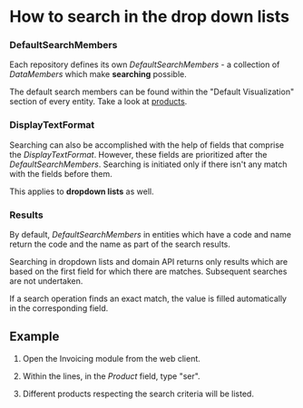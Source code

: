# How to search in the drop down lists

### DefaultSearchMembers

Each repository defines its own _DefaultSearchMembers_ - a collection of _DataMembers_ which make **searching** possible. 

The default search members can be found within the "Default Visualization" section of every entity. Take a look at [products](https://docs.erp.net/model/entities/General.Products.Products.html). 

### DisplayTextFormat

Searching can also be accomplished with the help of fields that comprise the _DisplayTextFormat_. However, these fields are prioritized after the _DefaultSearchMembers_. Searching is initiated only if there isn't any match with the fields before them. 

This applies to **dropdown lists** as well.

### Results

By default, _DefaultSearchMembers_ in entities which have a code and name return the code and the name as part of the search results. 

Searching in dropdown lists and domain API returns only results which are based on the first field for which there are matches. Subsequent searches are not undertaken.

If a search operation finds an exact match, the value is filled automatically in the corresponding field. 


## Example 

1. Open the Invoicing module from the web client.
 
2. Within the lines, in the _Product_ field, type "ser".

3. Different products respecting the search criteria will be listed.
